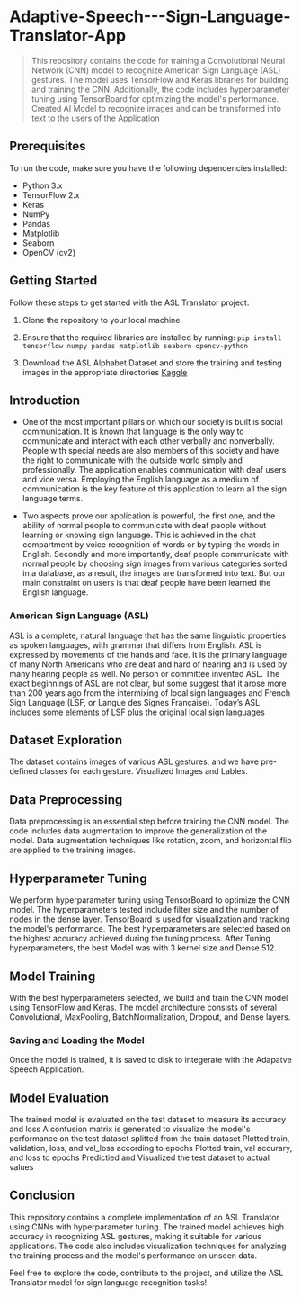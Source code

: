 # Adaptive-Speech---Sign-Language-Translator-App
> This repository contains the code for training a Convolutional Neural Network (CNN) model to recognize American Sign Language (ASL) gestures. The model uses TensorFlow and Keras libraries for building and training the CNN. Additionally, the code includes hyperparameter tuning using TensorBoard for optimizing the model's performance.
> Created AI Model to recognize images and can be transformed into text to the users of the Application

## Prerequisites

To run the code, make sure you have the following dependencies installed:

- Python 3.x
- TensorFlow 2.x
- Keras
- NumPy
- Pandas
- Matplotlib
- Seaborn
- OpenCV (cv2)

## Getting Started

Follow these steps to get started with the ASL Translator project:

1. Clone the repository to your local machine.

2. Ensure that the required libraries are installed by running:
``` pip install tensorflow numpy pandas matplotlib seaborn opencv-python ```
3. Download the ASL Alphabet Dataset and store the training and testing images in the appropriate directories
[Kaggle](https://www.kaggle.com/datasets/grassknoted/asl-alphabet)

## Introduction
- One of the most important pillars on which our society is built is social communication. It is known that language is the only way to communicate and interact with each other verbally and nonverbally. People with special needs are also members of this society and have the right to communicate with the outside world simply and professionally. The application enables communication with deaf users and vice versa. Employing the English language as a medium of communication is the key feature of this application to learn all the sign language terms.

- Two aspects prove our application is powerful, the first one, and the ability of normal people to communicate with deaf people without learning or knowing sign language. This is achieved in the chat compartment by voice recognition of words or by typing the words in English. Secondly and more importantly, deaf people communicate with normal people by choosing sign images from various categories sorted in a database, as a result, the images are transformed into text. But our main constraint on users is that deaf people have been learned the English language. 

### American Sign Language (ASL) 
ASL is a complete, natural language that has the same linguistic properties as spoken languages, with grammar that differs from English. ASL is expressed by
movements of the hands and face. It is the primary language of many North Americans who are deaf and hard of hearing and is used by many hearing people as well.
No person or committee invented ASL. The exact beginnings of ASL are not clear, but some suggest that it arose more than 200 years ago from the intermixing of local sign languages and French Sign Language (LSF, or Langue des Signes Française). Today’s ASL includes some elements of LSF plus the original local sign languages

## Dataset Exploration
The dataset contains images of various ASL gestures, and we have pre-defined classes for each gesture. Visualized Images and Lables.

## Data Preprocessing
Data preprocessing is an essential step before training the CNN model. The code includes data augmentation to improve the generalization of the model. Data augmentation techniques like rotation, zoom, and horizontal flip are applied to the training images.

## Hyperparameter Tuning
We perform hyperparameter tuning using TensorBoard to optimize the CNN model. The hyperparameters tested include filter size and the number of nodes in the dense layer. TensorBoard is used for visualization and tracking the model's performance.
The best hyperparameters are selected based on the highest accuracy achieved during the tuning process.
After Tuning hyperparameters, the best Model was with 3 kernel size and Dense 512. 

## Model Training
With the best hyperparameters selected, we build and train the CNN model using TensorFlow and Keras. The model architecture consists of several Convolutional, MaxPooling, BatchNormalization, Dropout, and Dense layers.
### Saving and Loading the Model
Once the model is trained, it is saved to disk to integerate with the Adapatve Speech Application. 

## Model Evaluation
The trained model is evaluated on the test dataset to measure its accuracy and loss
A confusion matrix is generated to visualize the model's performance on the test dataset splitted from the train dataset
Plotted train, validation, loss, and val_loss according to epochs 
Plotted train, val accurary, and loss to epochs 
Predictied and Visualized the test dataset to actual values

## Conclusion
This repository contains a complete implementation of an ASL Translator using CNNs with hyperparameter tuning. The trained model achieves high accuracy in recognizing ASL gestures, making it suitable for various applications. The code also includes visualization techniques for analyzing the training process and the model's performance on unseen data.

Feel free to explore the code, contribute to the project, and utilize the ASL Translator model for sign language recognition tasks!

